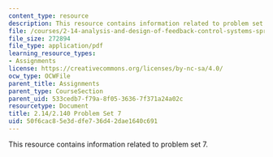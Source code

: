 ```yaml
---
content_type: resource
description: This resource contains information related to problem set 7.
file: /courses/2-14-analysis-and-design-of-feedback-control-systems-spring-2014/50f6cac85e3ddfe736d42dae1640c691_MIT2_14S14_Problem_Set_7.pdf
file_size: 272894
file_type: application/pdf
learning_resource_types:
- Assignments
license: https://creativecommons.org/licenses/by-nc-sa/4.0/
ocw_type: OCWFile
parent_title: Assignments
parent_type: CourseSection
parent_uid: 533cedb7-f79a-8f05-3636-7f371a24a02c
resourcetype: Document
title: 2.14/2.140 Problem Set 7
uid: 50f6cac8-5e3d-dfe7-36d4-2dae1640c691
---
```

This resource contains information related to problem set 7.